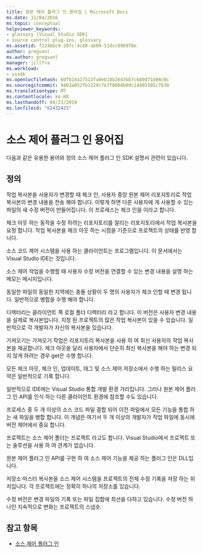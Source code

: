 ```yaml
---
title: 원본 제어 플러그 인 용어집 | Microsoft Docs
ms.date: 11/04/2016
ms.topic: conceptual
helpviewer_keywords:
- glossary [Visual Studio SDK]
- source control plug-ins, glossary
ms.assetid: f224bbc9-38fc-4c80-ab09-51dcc8969f8e
author: gregvanl
ms.author: gregvanl
manager: jillfra
ms.workload:
- vssdk
ms.openlocfilehash: 0df624a27513fa0eb18b2643bb7c680d71d94c0c
ms.sourcegitcommit: 94b3a052fb1229c7e7f8804b09c1d403385c7630
ms.translationtype: MT
ms.contentlocale: ko-KR
ms.lasthandoff: 04/23/2019
ms.locfileid: "62432423"
---
```

# <a name="source-control-plug-in-glossary"></a>소스 제어 플러그 인 용어집
다음과 같은 유용한 용어와 정의 소스 제어 플러그 인 SDK 설명서 관련이 있습니다.

## <a name="definitions"></a>정의
 작업 복사본을 사용자가 변경할 때 체크 인, 사용자 중앙 원본 제어 리포지토리로 작업 복사본의 변경 내용을 전송 해야 합니다. 이렇게 하면 다른 사용자에 게 사용할 수 있는 파일의 새 수정 버전이 만들어집니다. 이 프로세스는 체크 인을 이라고 합니다.

 체크 아웃 하는 동작을 수정 하려는 리포지토리를 알리는 리포지토리에서 작업 복사본을 요청 합니다. 작업 복사본을 체크 아웃 하는 시점을 기준으로 프로젝트의 상태를 반영 합니다.

 소스 코드 제어 시스템을 사용 하는 클라이언트는 프로그램입니다. 이 문서에서는 Visual Studio IDE는 것입니다.

 소스 제어 작업을 수행할 때 사용자 수정 버전을 연결할 수 있는 변경 내용을 설명 하는 메모는 메시지입니다.

 동일한 파일의 동일한 지역에는 충돌 상황이 두 명의 사용자가 체크 인할 때 변경 됩니다. 일반적으로 병합을 수행 해야 합니다.

 디렉터리는 클라이언트 쪽 로컬 폴더 디렉터리 라고 합니다. 이 버전은 사용자 변경 내용을 실제로 복사본입니다. 지정 된 프로젝트의 많은 작업 복사본이 있을 수 있습니다. 일반적으로 각 개발자가 자신의 복사본을 있습니다.

 가져오기는 가져오기 작업은 리포지토리 복사본을 사용 하 여 최신 사용자의 작업 복사본을 제공합니다. 체크 아웃을 달리 사용자에서 단순히 최신 복사본을 해야 하는 변경 되지 않게 하려는 경우 get은 수행 합니다.

 모든 체크 아웃, 체크 인, 업데이트, 태그 및 소스 제어 저장소에서 수행 하는 릴리스 요약은 일반적으로 기록 합니다.

 일반적으로 IDE에는 Visual Studio 통합 개발 환경 가리킵니다. 그러나 원본 제어 플러그 인 API를 인식 하는 다른 클라이언트 환경에 참조할 수도 있습니다.

 프로세스 중 두 개 이상의 소스 코드 파일 결합 되어 이전 파일에서 모든 기능을 통합 하는 새 파일을 병합 합니다. 이 개념은 여기서 두 개 이상의 개발자가 작업 파일에 동시에 버전 제어에서 중요 합니다.

 프로젝트는 소스 제어 폴더는 프로젝트 라고도 합니다. Visual Studio에서 프로젝트 또는 솔루션을 사용 하 여 관계가 없습니다.

 원본 제어 플러그 인 API를 구현 하 여 소스 제어 기능을 제공 하는 플러그 인은 DLL입니다.

 저장소 마스터 복사본을 소스 제어 시스템을 프로젝트의 전체 수정 기록을 저장 하는 위치입니다. 각 프로젝트에는 정확히 하나의 저장소를 있습니다.

 수정 버전은 변경 파일의 기록 또는 파일 집합에 최선을 다하고 있습니다. 수정 버전 하나인 지속적으로 변화는 프로젝트의 스냅숏.

## <a name="see-also"></a>참고 항목
- [소스 제어 플러그 인](../extensibility/source-control-plug-ins.md)